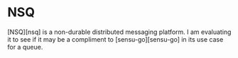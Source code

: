 # NSQ

[NSQ][nsq] is a non-durable distributed messaging platform. I am evaluating it
to see if it may be a compliment to [sensu-go][sensu-go] in its use case for a
queue.

